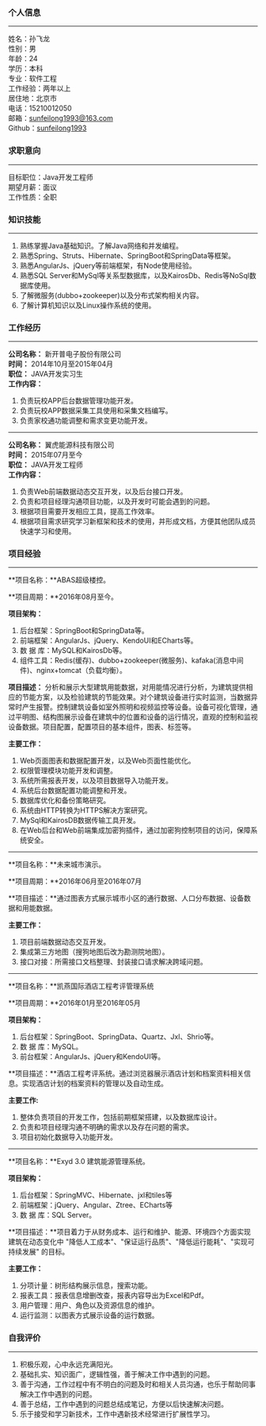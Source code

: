 ### 个人信息
-------------------------
姓名：孙飞龙  
性别：男  
年龄：24  
学历：本科    
专业：软件工程  
工作经验：两年以上  
居住地：北京市  
电话：15210012050  
邮箱：sunfeilong1993@163.com    
Github：[sunfeilong1993](https://github.com/sunfeilong1993)  
### 求职意向
-----------------------------------------  
目标职位：Java开发工程师  
期望月薪：面议  
工作性质：全职

### 知识技能
--------------------------------------------------------
1. 熟练掌握Java基础知识。了解Java网络和并发编程。
2. 熟悉Spring、Struts、Hibernate、SpringBoot和SpringData等框架。
3. 熟悉AngularJs、jQuery等前端框架，有Node使用经验。
4. 熟悉SQL Server和MySql等关系型数据库，以及KairosDb、Redis等NoSql数据库使用。
8. 了解微服务(dubbo+zookeeper)以及分布式架构相关内容。
9. 了解计算机知识以及Linux操作系统的使用。
### 工作经历
--------------------------------------------
**公司名称：** 新开普电子股份有限公司  
**时间：** 2014年10月至2015年04月     
**职位：** JAVA开发实习生  
**工作内容：**

1. 负责玩校APP后台数据管理功能开发。
2. 负责玩校APP数据采集工具使用和采集文档编写。
3. 负责家校通功能调整和需求变更功能开发。

-----------------------------------------------
**公司名称：** 翼虎能源科技有限公司  
**时间：** 2015年07月至今     
**职位：** JAVA开发工程师  
**工作内容：**

1. 负责Web前端数据动态交互开发，以及后台接口开发。
2. 负责和项目经理沟通项目功能，以及开发时可能会遇到的问题。
3. 根据项目需要开发相应工具，提高工作效率。
4. 根据项目需求研究学习新框架和技术的使用，并形成文档，方便其他团队成员快速学习和使用。

### 项目经验
------------------------------------------------------

**项目名称：**ABAS超级楼控。

**项目周期：**2016年08月至今。

**项目架构：**  

1. 后台框架：SpringBoot和SpringData等。
2. 前端框架：AngularJs、jQuery、KendoUI和ECharts等。
3. 数 据 库：MySQL和KairosDb等。
4. 组件工具：Redis(缓存)、dubbo+zookeeper(微服务)、kafaka(消息中间件)、nginx+tomcat（负载均衡）。

**项目描述：** 分析和展示大型建筑用能数据，对用能情况进行分析，为建筑提供相应的节能方案，以及检验建筑的节能效果。对个建筑设备进行实时监测，当数据异常时产生报警。控制建筑设备如室外照明和视频监控等设备。设备可视化管理，通过平明图、结构图展示设备在建筑中的位置和设备的运行情况，直观的控制和监视设备数据。项目配置，配置项目的基本组件，图表、标签等。

**主要工作：**

1. Web页面图表和数据配置开发，以及Web页面性能优化。
3. 权限管理模块功能开发和调整。
4. 系统所需报表开发，以及项目数据导入功能开发。
5. 系统后台数据配置功能调整和开发。
8. 数据库优化和备份策略研究。
10. 系统由HTTP转换为HTTPS解决方案研究。
11. MySql和KairosDB数据传输工具开发。
2. 在Web后台和Web前端集成加密狗插件，通过加密狗控制项目的访问，保障系统安全。
	
---------------------------------------------

**项目名称：**未来城市演示。

**项目周期：**2016年06月至2016年07月

**项目描述：**通过图表方式展示城市小区的通行数据、人口分布数据、设备数据和用能数据。

**主要工作：**

1. 项目前端数据动态交互开发。
2. 集成第三方地图（搜狗地图后改为勘测院地图）。
3. 接口对接：所需接口文档整理、封装接口请求解决跨域问题。
 
---------------------------------------------
**项目名称：**凯燕国际酒店工程考评管理系统

**项目周期：**2016年01月至2016年05月

**项目架构：**

1. 后台框架：SpringBoot、SpringData、Quartz、Jxl、Shrio等。
2. 数 据 库：MySQL。
3. 前台框架：AngularJs、jQuery和KendoUI等。

**项目描述：**酒店工程考评系统。通过浏览器展示酒店计划和档案资料相关信息。实现酒店计划的档案资料的管理以及自动生成。

**主要工作:**

1. 整体负责项目的开发工作，包括前期框架搭建，以及数据库设计。
2. 负责和项目经理沟通不明确的需求以及存在问题的需求。
3. 项目初始化数据导入功能开发。
	
-----------------------------------------------

**项目名称：**Exyd 3.0 建筑能源管理系统。

**项目架构：**

1. 后台框架：SpringMVC、Hibernate、jxl和tiles等
2. 前端框架：jQuery、Angular、Ztree、ECharts等
3. 数 据 库：SQL Server。

**项目描述：**项目着力于从财务成本、运行和维护、能源、环境四个方面实现建筑在动态变化中 "降低人工成本"、"保证运行品质"、"降低运行能耗"、"实现可持续发展" 的目标。
  
**主要工作：**

1. 分项计量：树形结构展示信息，搜索功能。
2. 报表工具：报表信息增删改查，报表内容导出为Excel和Pdf。
3. 用户管理：用户、角色以及资源信息的维护。
4. 运行监测：以图表方式展示设备的运行数据。


### 自我评价
------------------------------------------------------
1. 积极乐观，心中永远充满阳光。
2. 基础扎实、知识面广，逻辑性强，善于解决工作中遇到的问题。
3. 善于沟通，工作过程中有不明白的问题及时和相关人员沟通，也乐于帮助同事解决工作中遇到的问题。 
4. 善于总结，工作中遇到的问题总结成笔记，方便以后快速解决问题。
5. 乐于接受和学习新技术，工作中遇新技术经常进行扩展性学习。